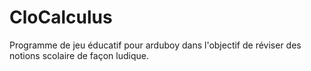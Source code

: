 # CloCalculus

Programme de jeu éducatif pour arduboy dans l'objectif de réviser des notions scolaire de façon ludique.

